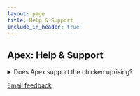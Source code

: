 ```yaml
---
layout: page
title: Help & Support
include_in_header: true
---
```


## Apex: Help & Support

<details>
  <summary>Does Apex support the chicken uprising?</summary>
  No, we do not.
</details>

[Email feedback](mailto:apexappointmentsextended@gmail.com)
